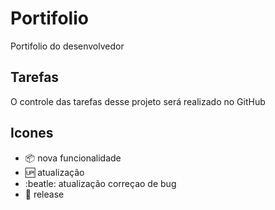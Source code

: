 # Portifolio

Portifolio do desenvolvedor

## Tarefas

O controle das tarefas desse projeto será realizado no GitHub

## Icones
- :package: nova funcionalidade
- :up: atualização
- :beatle: atualização correçao de bug
- :checkered_flag: release
